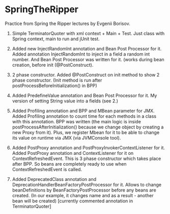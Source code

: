# SpringTheRipper
Practice from Spring the Ripper lectures by Evgenii Borisov.


1. Simple TerminatorQuoter with xml context + Main + Test.
    Just class with Spring context, main to run and jUnit test.

2. Added new InjectRandomInt annotation and Bean Post Processor for it.
    Added annotation InjectRandomInt to inject in a field a random int number.
    And Bean Post Processor was written for it.
    (works during bean creation, before init (@PostConstruct).

3. 2 phase constructor.
    Added @PostConstruct on init method to show 2 phase constructor.
    (Init method is run after postProcessBeforeInitialization() in BPP)

4. Added PredefineValue annotation and Bean Post Processor for it.
    My version of setting String value into a fields (see 2.)

5. Added Profiling annotation and BPP and MBean parameter for JMX.
    Added Profiling annotation to count time for each methods in a class
    with this annotation. BPP was written (the main logic is inside
     postProcessAfterInitialization() because we change object by creating
     a new Proxy from it).
     Plus, we register Mbean for it to be able to change its value on runtime
     via JMX (via JVMConsole tool).

6. Added PostProxy annotation and PostProxyInvokerContextListener for it.
    Added PostProxy annotation and ContextListener for it on ContextRefreshedEvent.
    This is 3 phase constructor which takes place after BPP.
    So beans are completely ready to use when ContextRefreshedEvent is called.

7. Added DeprecatedClass annotation and DeprecationHandlerBeanFactoryPostProcessor for it.
    Allows to change beanDefinitions by BeanFactoryPostProcessor before any beans are created.
    (In our example, it changes name and as a result - another bean will be created)
    [currently commented annotation in TerminatorQuoter]